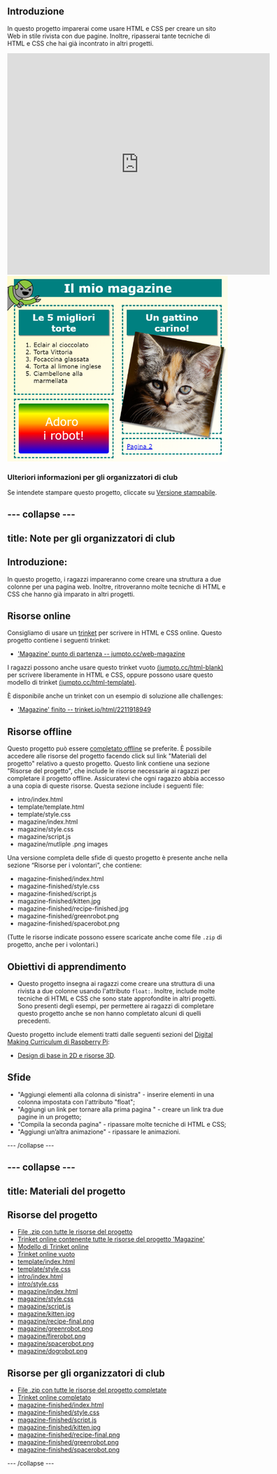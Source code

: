 ## Introduzione

In questo progetto imparerai come usare HTML e CSS per creare un sito Web in stile rivista con due pagine. Inoltre, ripasserai tante tecniche di HTML e CSS che hai già incontrato in altri progetti.

<div class="trinket">
  <iframe src="https://trinket.io/embed/html/2211918949?outputOnly=true&start=result" width="600" height="505" frameborder="0" marginwidth="0" marginheight="0" allowfullscreen>
  </iframe>
  <img src="images/magazine-final.png">
</div>

### Ulteriori informazioni per gli organizzatori di club

Se intendete stampare questo progetto, cliccate su [Versione stampabile](https://projects.raspberrypi.org/it-IT/projects/magazine/print).

--- collapse ---
---
title: Note per gli organizzatori di club
---
## Introduzione:

In questo progetto, i ragazzi impareranno come creare una struttura a due colonne per una pagina web. Inoltre, ritroveranno molte tecniche di HTML e CSS che hanno già imparato in altri progetti.

## Risorse online

Consigliamo di usare un [trinket](https://trinket.io/) per scrivere in HTML e CSS online. Questo progetto contiene i seguenti trinket:

* ['Magazine' punto di partenza -- jumpto.cc/web-magazine](http://jumpto.cc/web-magazine)

I ragazzi possono anche usare questo trinket vuoto [(jumpto.cc/html-blank)](http://jumpto.cc/html-blank) per scrivere liberamente in HTML e CSS, oppure possono usare questo modello di trinket [(jumpto.cc/html-template)](http://jumpto.cc/html-template).

È disponibile anche un trinket con un esempio di soluzione alle challenges:

* ['Magazine' finito -- trinket.io/html/2211918949](https://trinket.io/html/2211918949)

## Risorse offline

Questo progetto può essere [completato offline](https://www.codeclubprojects.org/en-GB/resources/webdev-working-offline/) se preferite. È possibile accedere alle risorse del progetto facendo click sul link "Materiali del progetto" relativo a questo progetto. Questo link contiene una sezione "Risorse del progetto", che include le risorse necessarie ai ragazzi per completare il progetto offline. Assicuratevi che ogni ragazzo abbia accesso a una copia di queste risorse. Questa sezione include i seguenti file:

* intro/index.html
* template/template.html
* template/style.css
* magazine/index.html
* magazine/style.css
* magazine/script.js
* magazine/mutliple .png images

Una versione completa delle sfide di questo progetto è presente anche nella sezione “Risorse per i volontari”, che contiene:

* magazine-finished/index.html
* magazine-finished/style.css
* magazine-finished/script.js
* magazine-finished/kitten.jpg
* magazine-finished/recipe-finished.jpg
* magazine-finished/greenrobot.png
* magazine-finished/spacerobot.png

(Tutte le risorse indicate possono essere scaricate anche come file `.zip` di progetto, anche per i volontari.)

## Obiettivi di apprendimento

* Questo progetto insegna ai ragazzi come creare una struttura di una rivista a due colonne usando l'attributo `float:`. Inoltre, include molte tecniche di HTML e CSS che sono state approfondite in altri progetti. Sono presenti degli esempi, per permettere ai ragazzi di completare questo progetto anche se non hanno completato alcuni di quelli precedenti. 

Questo progetto include elementi tratti dalle seguenti sezioni del [Digital Making Curriculum di Raspberry Pi](http://rpf.io/curriculum):

* [Design di base in 2D e risorse 3D](https://www.raspberrypi.org/curriculum/design/creator).

## Sfide

* "Aggiungi elementi alla colonna di sinistra" - inserire elementi in una colonna impostata con l'attributo "float";
* "Aggiungi un link per tornare alla prima pagina " - creare un link tra due pagine in un progetto;
* "Compila la seconda pagina" - ripassare molte tecniche di HTML e CSS;
* "Aggiungi un’altra animazione" - ripassare le animazioni.

--- /collapse ---

--- collapse ---
---
title: Materiali del progetto
---
## Risorse del progetto

* [File .zip con tutte le risorse del progetto](resources/magazine-project-resources.zip)
* [Trinket online contenente tutte le risorse del progetto 'Magazine'](http://jumpto.cc/web-magazine)
* [Modello di Trinket online](http://jumpto.cc/trinket-template)
* [Trinket online vuoto](http://jumpto.cc/trinket-blank)
* [template/index.html](resources/template-index.html)
* [template/style.css](resources/template-style.css)
* [intro/index.html](resources/intro-index.html)
* [intro/style.css](resources/intro-style.css)
* [magazine/index.html](resources/magazine-index.html)
* [magazine/style.css](resources/magazine-style.css)
* [magazine/script.js](resources/magazine-script.js)
* [magazine/kitten.jpg](resources/magazine-kitten.jpg)
* [magazine/recipe-final.png](resources/magazine-recipe-final.png)
* [magazine/greenrobot.png](resources/magazine-greenrobot.png)
* [magazine/firerobot.png](resources/magazine-firerobot.png)
* [magazine/spacerobot.png](resources/magazine-spacerobot.png)
* [magazine/dogrobot.png](resources/magazine-dogrobot.png)

## Risorse per gli organizzatori di club

* [File .zip con tutte le risorse del progetto completate](resources/magazine-volunteer-resources.zip)
* [Trinket online completato](https://trinket.io/html/2211918949)
* [magazine-finished/index.html](resources/magazine-finished-index.html)
* [magazine-finished/style.css](resources/magazine-finished-style.css)
* [magazine-finished/script.js](resources/magazine-finished-script.js)
* [magazine-finished/kitten.jpg](resources/magazine-finished-kitten.jpg)
* [magazine-finished/recipe-final.png](resources/magazine-finished-recipe-final.png)
* [magazine-finished/greenrobot.png](resources/magazine-finished-greenrobot.png)
* [magazine-finished/spacerobot.png](resources/magazine-finished-spacerobot.png)

--- /collapse ---